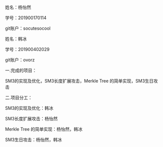 姓名：杨怡然

学号：201900170114

git账户：socutesocool

姓名：韩冰

学号：201900402029

git账户：ovorz



一.完成的项目：

SM3的实现及优化，SM3长度扩展攻击，Merkle Tree 的简单实现，SM3生日攻击

二.项目分工：

SM3的实现及优化：韩冰

SM3长度扩展攻击：杨怡然

Merkle Tree 的简单实现：杨怡然，韩冰

SM3生日攻击：杨怡然，韩冰

